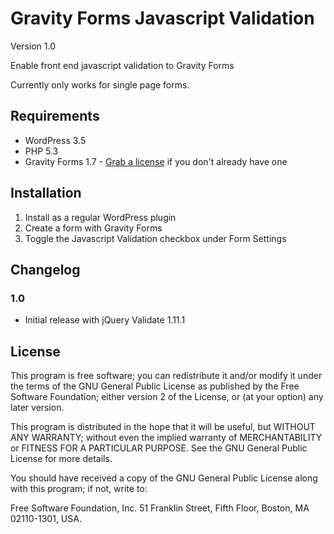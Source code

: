 Gravity Forms Javascript Validation
===================================

Version 1.0

Enable front end javascript validation to Gravity Forms

Currently only works for single page forms.

## Requirements
* WordPress 3.5
* PHP 5.3
* Gravity Forms 1.7 - [Grab a license](http://benjaminhays.com/gravityforms) if you don't already have one

## Installation
1. Install as a regular WordPress plugin
2. Create a form with Gravity Forms
3. Toggle the Javascript Validation checkbox under Form Settings


## Changelog

### 1.0 
* Initial release with jQuery Validate 1.11.1

## License
This program is free software; you can redistribute it and/or modify it under the terms of the GNU General Public License as published by the Free Software Foundation; either version 2 of the License, or (at your option) any later version.

This program is distributed in the hope that it will be useful, but WITHOUT ANY WARRANTY; without even the implied warranty of MERCHANTABILITY or FITNESS FOR A PARTICULAR PURPOSE. See the GNU General Public License for more details.

You should have received a copy of the GNU General Public License along with this program; if not, write to:

Free Software Foundation, Inc. 51 Franklin Street, Fifth Floor, Boston, MA 02110-1301, USA.